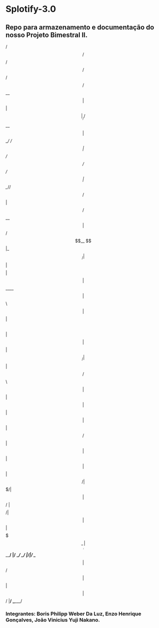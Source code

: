 # Splotify-3.0
## Repo para armazenamento e documentação do nosso Projeto Bimestral II.

/$$$$$$            /$$             /$$     /$$  /$$$$$$          
/$$__  $$          | $$            | $$    |__/ /$$__  $$         
| $$  \__/  /$$$$$$ | $$  /$$$$$$  /$$$$$$   /$$| $$  \__//$$   /$$
|  $$$$$$  /$$__  $$| $$ /$$__  $$|_  $$_/  | $$| $$$$   | $$  | $$
\____  $$| $$  \ $$| $$| $$  \ $$  | $$    | $$| $$_/   | $$  | $$
/$$  \ $$| $$  | $$| $$| $$  | $$  | $$ /$$| $$| $$     | $$  | $$
|  $$$$$$/| $$$$$$$/| $$|  $$$$$$/  |  $$$$/| $$| $$     |  $$$$$$$
\______/ | $$____/ |__/ \______/    \___/  |__/|__/      \____  $$
        | $$                                            /$$  | $$
        | $$                                           |  $$$$$$/ 
        |__/                                            \______/ 

### Integrantes: Boris Philipp Weber Da Luz, Enzo Henrique Gonçalves, João Vinicius Yuji Nakano.
